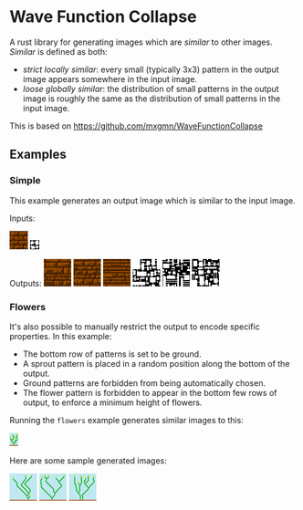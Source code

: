 # Wave Function Collapse

A rust library for generating images which are *similar* to other images.
*Similar* is defined as both:
 - *strict locally similar*: every small (typically 3x3) pattern in the output
   image appears somewhere in the input image.
 - *loose globally similar*: the distribution of small patterns in the output
   image is roughly the same as the distribution of small patterns in the input
   image.

This is based on https://github.com/mxgmn/WaveFunctionCollapse

## Examples

### Simple

This example generates an output image which is similar to the input image.

Inputs:

![Bricks Input](/examples/bricks.png)
![Rooms Input](/examples/rooms.png)

Outputs:
![Bricks Output1](/images/bricks-output1.png)
![Bricks Output2](/images/bricks-output2.png)
![Bricks Output3](/images/bricks-output3.png)
![Rooms Output1](/images/rooms-output1.png)
![Rooms Output2](/images/rooms-output2.png)
![Rooms Output3](/images/rooms-output3.png)


### Flowers

It's also possible to manually restrict the output to encode specific
properties. In this example:
 - The bottom row of patterns is set to be ground.
 - A sprout pattern is placed in a random position along the bottom of the
   output.
 - Ground patterns are forbidden from being automatically chosen.
 - The flower pattern is forbidden to appear in the bottom few rows of output,
   to enforce a minimum height of flowers.

Running the `flowers` example generates similar images to this:

![Flowers Input](/examples/flowers.png)

Here are some sample generated images:

![Flowers Output1](/images/flowers-output1.png)
![Flowers Output2](/images/flowers-output2.png)
![Flowers Output3](/images/flowers-output3.png)
